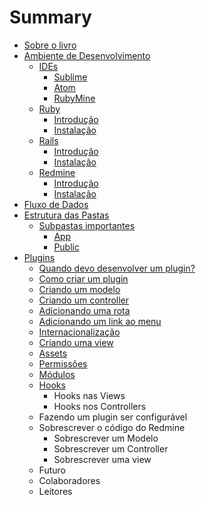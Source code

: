 # Summary

* [Sobre o livro](README.md)
* [Ambiente de Desenvolvimento](chapters/ambiente_de_desenvolvimento.md)
   * [IDEs](chapters/ambiente_de_desenvolvimento/ides.md)
       * [Sublime](chapters/ambiente_de_desenvolvimento/ides/sublime.md)
       * [Atom](chapters/ambiente_de_desenvolvimento/ides/atom.md)
       * [RubyMine](chapters/ambiente_de_desenvolvimento/ides/rubymine.md)
   * [Ruby](chapters/ambiente_de_desenvolvimento/ruby.md)
       * [Introdução](chapters/ambiente_de_desenvolvimento/ruby/introducao.md)
       * [Instalação](chapters/ambiente_de_desenvolvimento/ruby/instalacao.md)
   * [Rails](chapters/ambiente_de_desenvolvimento/rails.md)
       * [Introdução](chapters/ambiente_de_desenvolvimento/rails/introducao.md)
       * [Instalação](chapters/ambiente_de_desenvolvimento/rails/instalacao.md)
   * [Redmine](chapters/ambiente_de_desenvolvimento/redmine.md)
       * [Introdução](chapters/ambiente_de_desenvolvimento/redmine/introducao.md)
       * [Instalação](chapters/ambiente_de_desenvolvimento/redmine/instalacao.md)
* [Fluxo de Dados](chapters/fluxo_de_dados.md)
* [Estrutura das Pastas](chapters/estrutura_das_pastas.md)
   * [Subpastas importantes](chapters/estrutura_de_pastas/subpastas_importantes.md)
       * [App](chapters/estrutura_de_pastas/subpastas_importantes/app.md)
       * [Public](chapters/estrutura_de_pastas/subpastas_importantes/public.md)
* [Plugins](chapters/plugins.md)
   * [Quando devo desenvolver um plugin?](chapters/plugins/quando_devo_desenvolver_um_plugin.md)
   * [Como criar um plugin](chapters/plugins/como_criar_um_plugin.md)
   * [Criando um modelo](chapters/plugins/criando_um_modelo.md)
   * [Criando um controller](chapters/plugins/criando_um_controller.md)
   * [Adicionando uma rota](chapters/plugins/adicionando_uma_rota.md)
   * [Adicionando um link ao menu](chapters/plugins/adicionando_um_link_ao_menu.md)
   * [Internacionalização](chapters/plugins/internacionalizacao.md)
   * [Criando uma view](chapters/plugins/criando_uma_view.md)
   * [Assets](chapters/plugins/assets.md)
   * [Permissões](chapters/plugins/permissoes.md)
   * [Módulos](chapters/plugins/modulos.md)
   * [Hooks](chapters/plugins/modulos/hooks.md)
       * Hooks nas Views
       * Hooks nos Controllers
   * Fazendo um plugin ser configurável
   * Sobrescrever o código do Redmine
       * Sobrescrever um Modelo
       * Sobrescrever um Controller
       * Sobrescrever uma view
   * Futuro
   * Colaboradores
   * Leitores

